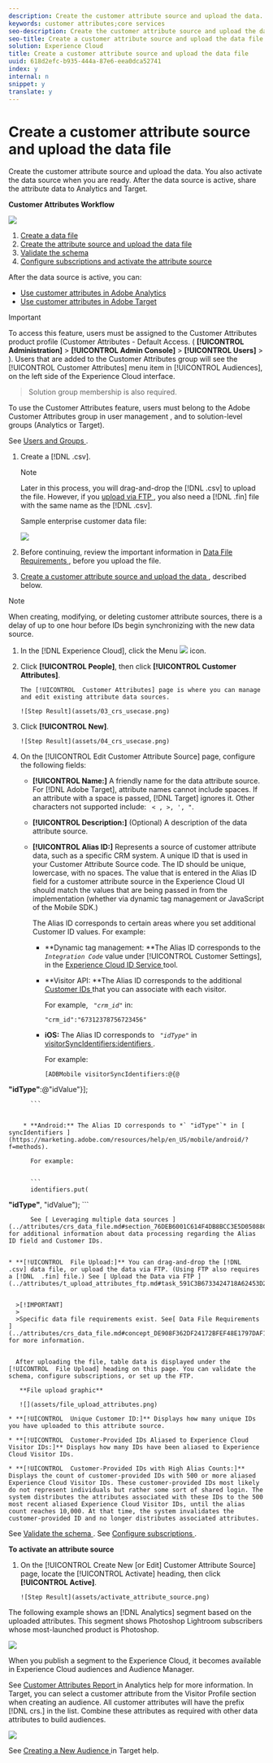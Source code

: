 ```yaml
---
description: Create the customer attribute source and upload the data. You also activate the data source when you are ready. After the data source is active, share the attribute data to Analytics and Target.
keywords: customer attributes;core services
seo-description: Create the customer attribute source and upload the data. You also activate the data source when you are ready. After the data source is active, share the attribute data to Analytics and Target.
seo-title: Create a customer attribute source and upload the data file
solution: Experience Cloud
title: Create a customer attribute source and upload the data file
uuid: 618d2efc-b935-444a-87e6-eea0dca52741
index: y
internal: n
snippet: y
translate: y
---
```


# Create a customer attribute source and upload the data file

Create the customer attribute source and upload the data. You also activate the data source when you are ready. After the data source is active, share the attribute data to Analytics and Target.

**Customer Attributes Workflow** 

![](assets/crs.png) 

1. [ Create a data file ](../attributes/t_crs_usecase.md#task_B5FB8C0649374C7A94C45DCF2878EA1A)
1. [ Create the attribute source and upload the data file ](../attributes/t_crs_usecase.md#task_09DAC0F2B76141E491721C1E679AABC8)
1. [ Validate the schema ](../attributes/t_crs_usecase.md#task_09DAC0F2B76141E491721C1E679AABC8)
1. [ Configure subscriptions and activate the attribute source ](../attributes/t_crs_usecase.md#task_1ACA21198F0E46A897A320C244DFF6EA)

After the data source is active, you can: 

* [ Use customer attributes in Adobe Analytics ](../attributes/t_crs_usecase.md#task_7EB0680540CE4B65911B2C779210915D)
* [ Use customer attributes in Adobe Target ](../attributes/t_crs_usecase.md#task_FC5F9D9059114027B62DB9B1C7D9E257)

>[!IMPORTANT]
>
>To access this feature, users must be assigned to the Customer Attributes product profile (Customer Attributes - Default Access. ( **[!UICONTROL  Administration]** > **[!UICONTROL  Admin Console]** > **[!UICONTROL  Users]** &gt; ). Users that are added to the Customer Attributes group will see the [!UICONTROL  Customer Attributes] menu item in [!UICONTROL  Audiences], on the left side of the Experience Cloud interface. 

>Solution group membership is also required. 


To use the Customer Attributes feature, users must belong to the Adobe Customer Attributes group in user management , and to solution-level groups (Analytics or Target). 

See [ Users and Groups ](../admin_getting_started/admin_getting_started.md#task_3295A85536BF48899A1AB40D207E77E9). 

1. Create a [!DNL  .csv].

   >[!NOTE]
   >
   >Later in this process, you will drag-and-drop the [!DNL  .csv] to upload the file. However, if you [ upload via FTP ](../attributes/t_upload_attributes_ftp.md#task_591C3B6733424718A62453D2F8ADF73B), you also need a [!DNL  .fin] file with the same name as the [!DNL  .csv]. 



   Sample enterprise customer data file: 

   ![](assets/01_crs_usecase.png) 

1. Before continuing, review the important information in [ Data File Requirements ](../attributes/crs_data_file.md#concept_DE908F362DF24172BFEF48E1797DAF19), before you upload the file.
1. [ Create a customer attribute source and upload the data ](../attributes/t_crs_usecase.md#task_BCC327B2A0EF4A1BBB2934013AB92B78), described below.

>[!NOTE]
>
>When creating, modifying, or deleting customer attribute sources, there is a delay of up to one hour before IDs begin synchronizing with the new data source.



1. In the [!DNL  Experience Cloud], click the Menu  ![](assets/menu-icon.png) icon.
1. Click **[!UICONTROL  People]**, then click **[!UICONTROL  Customer Attributes]**.

       The [!UICONTROL  Customer Attributes] page is where you can manage and edit existing attribute data sources. 

       ![Step Result](assets/03_crs_usecase.png) 
1. Click **[!UICONTROL  New]**.

       ![Step Result](assets/04_crs_usecase.png) 
1. On the [!UICONTROL  Edit Customer Attribute Source] page, configure the following fields:
    
    * **[!UICONTROL  Name:]** A friendly name for the data attribute source. For [!DNL  Adobe Target], attribute names cannot include spaces. If an attribute with a space is passed, [!DNL  Target] ignores it. Other characters not supported include: ` < , >, ', "`. 

    * **[!UICONTROL  Description:]** (Optional) A description of the data attribute source. 

    * **[!UICONTROL  Alias ID:]** Represents a source of customer attribute data, such as a specific CRM system. A unique ID that is used in your Customer Attribute Source code. The ID should be unique, lowercase, with no spaces. The value that is entered in the Alias ID field for a customer attribute source in the Experience Cloud UI should match the values that are being passed in from the implementation (whether via dynamic tag management or JavaScript of the Mobile SDK.) 

      The Alias ID corresponds to certain areas where you set additional Customer ID values. For example: 
    
        * **Dynamic tag management: **The Alias ID corresponds to the *` Integration Code`* value under [!UICONTROL  Customer Settings], in the [ Experience Cloud ID Service ](https://marketing.adobe.com/resources/help/en_US/dtm/?f=macid) tool. 

        * **Visitor API: **The Alias ID corresponds to the additional [ Customer IDs ](https://marketing.adobe.com/resources/help/en_US/mcvid/?f=mcvid_customer_ids) that you can associate with each visitor. 

          For example, *` "crm_id"`* in: 

        
          ```
          "crm_id":"67312378756723456"
          ```


        * **iOS:** The Alias ID corresponds to *` "idType"`* in [ visitorSyncIdentifiers:identifiers ](https://marketing.adobe.com/resources/help/en_US/mobile/ios/?f=methods). 

          For example: 

        
          ```
          [ADBMobile visitorSyncIdentifiers:@{@ 
<b>"idType"</b>:@"idValue"}]; 
          
          ```


        * **Android:** The Alias ID corresponds to *` "idType"`* in [ syncIdentifiers ](https://marketing.adobe.com/resources/help/en_US/mobile/android/?f=methods). 

          For example: 

        
          ```
          identifiers.put( 
<b>"idType"</b>, "idValue");
          ```


          See [ Leveraging multiple data sources ](../attributes/crs_data_file.md#section_76DEB6001C614F4DB8BCC3E5D05088CB) for additional information about data processing regarding the Alias ID field and Customer IDs. 


    * **[!UICONTROL  File Upload:]** You can drag-and-drop the [!DNL  .csv] data file, or upload the data via FTP. (Using FTP also requires a [!DNL  .fin] file.) See [ Upload the Data via FTP ](../attributes/t_upload_attributes_ftp.md#task_591C3B6733424718A62453D2F8ADF73B). 


      >[!IMPORTANT]
      >
      >Specific data file requirements exist. See[ Data File Requirements ](../attributes/crs_data_file.md#concept_DE908F362DF24172BFEF48E1797DAF19) for more information. 


      After uploading the file, table data is displayed under the [!UICONTROL  File Upload] heading on this page. You can validate the schema, configure subscriptions, or set up the FTP. 

       **File upload graphic** 

       ![](assets/file_upload_attributes.png) 
    
    * **[!UICONTROL  Unique Customer ID:]** Displays how many unique IDs you have uploaded to this attribute source. 

    * **[!UICONTROL  Customer-Provided IDs Aliased to Experience Cloud Visitor IDs:]** Displays how many IDs have been aliased to Experience Cloud Visitor IDs. 

    * **[!UICONTROL  Customer-Provided IDs with High Alias Counts:]** Displays the count of customer-provided IDs with 500 or more aliased Experience Cloud Visitor IDs. These customer-provided IDs most likely do not represent individuals but rather some sort of shared login. The system distributes the attributes associated with these IDs to the 500 most recent aliased Experience Cloud Visitor IDs, until the alias count reaches 10,000. At that time, the system invalidates the customer-provided ID and no longer distributes associated attributes. 

    
See [ Validate the schema ](../attributes/validate_schema.md#concept_B3A01A15D04E4F998118E09B3A9B5043). 
See [ Configure subscriptions ](../attributes/subscription.md#concept_ECA3C44FA6D540C89CC04BA3C49E63BF). 

**To activate an attribute source** 

1. On the [!UICONTROL  Create New [or Edit] Customer Attribute Source] page, locate the [!UICONTROL  Activate] heading, then click **[!UICONTROL  Active]**.

       ![Step Result](assets/activate_attribute_source.png) 
The following example shows an [!DNL  Analytics] segment based on the uploaded attributes. This segment shows Photoshop Lightroom subscribers whose most-launched product is Photoshop. 

![](assets/08_crs_usecase.png) 

When you publish a segment to the Experience Cloud, it becomes available in Experience Cloud audiences and Audience Manager. 

See [ Customer Attributes Report ](https://marketing.adobe.com/resources/help/en_US/reference/?f=reports_customer_attributes) in Analytics help for more information. 
In Target, you can select a customer attribute from the Visitor Profile section when creating an audience. All customer attributes will have the prefix [!DNL  crs.] in the list. Combine these attributes as required with other data attributes to build audiences. 

![](assets/crs-add-attribute-target.png) 

See [ Creating a New Audience ](https://marketing.adobe.com/resources/help/en_US/target/target/?f=t_creating_a_new_audience) in Target help. 
